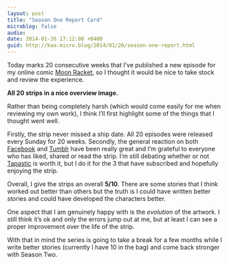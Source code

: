 ```yaml
---
layout: post
title: "Season One Report Card"
microblog: false
audio: 
date: 2014-01-26 17:12:00 +0400
guid: http://kaa.micro.blog/2014/01/26/season-one-report.html
---
```

<p>Today marks 20 consecutive weeks that I&rsquo;ve published a new episode for my online comic <a href="http://moonracket.com">Moon Racket</a>, so I thought it would be nice to take stock and review the experience.</p>

<p><img src="https://www.kaa.bz/uploads/2018/ae9a7dd334.jpg" alt="" /><strong>All 20 strips in a nice overview image.</strong></p>

<p>Rather than being completely harsh (which would come easily for me when reviewing my own work), I think I&rsquo;ll first highlight some of the things that I thought went well.</p>

<p>Firstly, the strip never missed a ship date. All 20 episodes were released every Sunday for 20 weeks. Secondly, the general reaction on both <a href="http://facebook.com/moonracket">Facebook</a> and <a href="http://moonracket.com">Tumblr</a> have been really great and I&rsquo;m grateful to everyone who has liked, shared or read the strip. I&rsquo;m still debating whether or not <a href="http://tapastic.com/series/moonracket">Tapastic</a> is worth it, but I do it for the 3 that have subscribed and hopefully enjoying the strip.</p>

<p>Overall, I give the strips an overall <strong>5/10</strong>. There are some stories that I think worked out better than others but the truth is I could have written better stories and could have developed the characters better.</p>

<p>One aspect that I am genuinely happy with is the <em>evolution</em> of the artwork. I still think it&rsquo;s ok and only the errors jump out at me, but at least I can see a proper improvement over the life of the strip.</p>

<p>With that in mind the series is going to take a break for a few months while I write better stories (currently I have 10 in the bag) and come back stronger with Season Two.</p>
